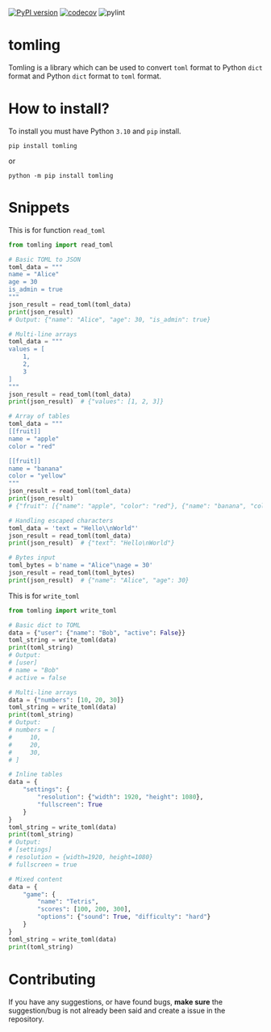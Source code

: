 [![PyPI version](https://img.shields.io/pypi/v/tomling?color=green)](https://pypi.org/project/tomling)
[![codecov](https://codecov.io/gh/devs-des1re/tomling/branch/main/graph/badge.svg?token=YOUR_CODECOV_TOKEN)](https://codecov.io/gh/devs-des1re/tomling)
![pylint](https://img.shields.io/badge/pylint-10.00-green)

tomling
===
Tomling is a library which can be used to convert `toml` format to Python `dict` format and Python `dict` format to `toml` format.

How to install?
===
To install you must have Python `3.10` and `pip` install.

```
pip install tomling
```

or 

```
python -m pip install tomling
```

Snippets
===
This is for function `read_toml`
```py
from tomling import read_toml

# Basic TOML to JSON
toml_data = """
name = "Alice"
age = 30
is_admin = true
"""
json_result = read_toml(toml_data)
print(json_result)
# Output: {"name": "Alice", "age": 30, "is_admin": true}

# Multi-line arrays
toml_data = """
values = [
    1,
    2,
    3
]
"""
json_result = read_toml(toml_data)
print(json_result)  # {"values": [1, 2, 3]}

# Array of tables
toml_data = """
[[fruit]]
name = "apple"
color = "red"

[[fruit]]
name = "banana"
color = "yellow"
"""
json_result = read_toml(toml_data)
print(json_result)
# {"fruit": [{"name": "apple", "color": "red"}, {"name": "banana", "color": "yellow"}]}

# Handling escaped characters
toml_data = 'text = "Hello\\nWorld"'
json_result = read_toml(toml_data)
print(json_result)  # {"text": "Hello\nWorld"}

# Bytes input
toml_bytes = b'name = "Alice"\nage = 30'
json_result = read_toml(toml_bytes)
print(json_result)  # {"name": "Alice", "age": 30}
```

This is for `write_toml`
```py
from tomling import write_toml

# Basic dict to TOML
data = {"user": {"name": "Bob", "active": False}}
toml_string = write_toml(data)
print(toml_string)
# Output:
# [user]
# name = "Bob"
# active = false

# Multi-line arrays
data = {"numbers": [10, 20, 30]}
toml_string = write_toml(data)
print(toml_string)
# Output:
# numbers = [
#     10,
#     20,
#     30,
# ]

# Inline tables
data = {
    "settings": {
        "resolution": {"width": 1920, "height": 1080},
        "fullscreen": True
    }
}
toml_string = write_toml(data)
print(toml_string)
# Output:
# [settings]
# resolution = {width=1920, height=1080}
# fullscreen = true

# Mixed content
data = {
    "game": {
        "name": "Tetris",
        "scores": [100, 200, 300],
        "options": {"sound": True, "difficulty": "hard"}
    }
}
toml_string = write_toml(data)
print(toml_string)
```

Contributing
===
If you have any suggestions, or have found bugs, **make sure** the suggestion/bug is not already been said and create a issue in the repository.